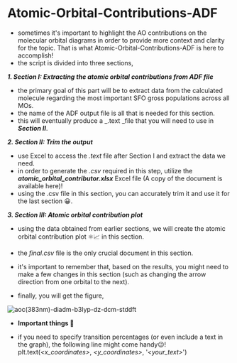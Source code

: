 # Atomic-Orbital-Contributions-ADF

* sometimes it's important to highlight the AO contributions on the molecular orbital diagrams in order to provide more context and clarity for the topic. That is what Atomic-Orbital-Contributions-ADF is here to accomplish!
* the script is divided into three sections,

**_1. Section I: Extracting the atomic orbital contributions from ADF file_**
* the primary goal of this part will be to extract data from the calculated molecule regarding the most important SFO gross populations across all MOs.
* the name of the ADF output file is all that is needed for this section.
* this will eventually produce a _.text _file that you will need to use in **_Section II_**.
    
**_2. Section II: Trim the output_**
* use Excel to access the _.text_ file after Section I and extract the data we need.
* in order to generate the _.csv_ required in this step, utilize the _**atomic_orbital_contributor.xlsx**_ Excel file (A copy of the document is available here)!
* using the .csv file in this section, you can accurately trim it and use it for the last section 😀.

**_3. Section III: Atomic orbital contribution plot_**
* using the data obtained from earlier sections, we will create the atomic orbital contribution plot ⚛️📈 in this section.
* the _final.csv_ file is the only crucial document in this section.
* it's important to remember that, based on the results, you might need to make a few changes in this section (such as changing the arrow direction from one orbital to the next).

* finally, you will get the figure,
  
![aoc(383nm)-diadm-b3lyp-dz-dcm-stddft](https://github.com/user-attachments/assets/a844343a-7ee1-4497-929b-14f22bc7e560)

* **Important things 🧐**
  
* if you need to specify transition percentages (or even include a text in the graph), the following line might come handy😉!
  plt.text(_<x_coordinates>_, _<y_coordinates>_, '_<your_text>_')
